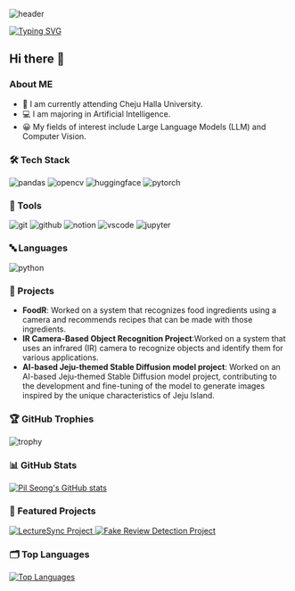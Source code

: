 ![header](https://capsule-render.vercel.app/api?type=waving&color=1D24CA&text=&animation=twinkling&height=80)

[![Typing SVG](https://readme-typing-svg.demolab.com?font=Alkatra&weight=500&size=45&duration=4000&pause=3&color=5356FF&center=false&vCenter=false&multiline=true&repeat=true&width=1000&height=100&lines=Welcome+to+Jaehyun's+GitHub!👋)](https://git.io/typing-svg)


<div>
    <h2>Hi there 👋</h2>
    <h3>About ME</h3>
    <ul>
        <li>🏫 I am currently attending Cheju Halla University.</li>
        <li>💻 I am majoring in Artificial Intelligence.</li>
        <li>😀 My fields of interest include Large Language Models (LLM) and Computer Vision.</li>
    </ul>
</div>
<!-- 이 부분은 주석입니다. 마크다운 문서에 표시되지 않습니다. -->

<div>
        <h3>🛠 Tech Stack</h3>
    <img src="https://img.shields.io/badge/pandas-150458.svg?style=for-the-badge&logo=pandas&logoColor=FFFFFF" alt="pandas" />
    <img src="https://img.shields.io/badge/opencv-5C3EE8.svg?style=for-the-badge&logo=opencv&logoColor=FFFFFF" alt="opencv" />
    <img src="https://img.shields.io/badge/huggingface-FFD21E.svg?style=for-the-badge&logo=huggingface&logoColor=FFFFFF" alt="huggingface" />
    <!--<img src="https://img.shields.io/badge/langchain-04B404.svg?style=for-the-badge&logo=langchain&logoColor=FFFFFF" alt="langchain" />-->
    <img src="https://img.shields.io/badge/pytorch-EE4C2C.svg?style=for-the-badge&logo=pytorch&logoColor=FFFFFF" alt="pytorch" />
    <!--<img src="https://img.shields.io/badge/transformers-FF6F00.svg?style=for-the-badge&logo=transformers&logoColor=FFFFFF" alt="transformers" />-->

</div>

<div>
    <h3>🔧 Tools</h3>
    <img src="https://img.shields.io/badge/git-F05032.svg?style=for-the-badge&logo=git&logoColor=FFFFFF" alt="git" />
    <img src="https://img.shields.io/badge/github-181717.svg?style=for-the-badge&logo=github&logoColor=FFFFFF" alt="github" />
    <img src="https://img.shields.io/badge/notion-FFFFFF.svg?style=for-the-badge&logo=notion&logoColor=000000" alt="notion" />
    <img src="https://img.shields.io/badge/vscode-007ACC.svg?style=for-the-badge&logo=visualstudiocode&logoColor=FFFFFF" alt="vscode" />
    <img src="https://img.shields.io/badge/jupyter-F37626.svg?style=for-the-badge&logo=jupyter&logoColor=FFFFFF" alt="jupyter" />
</div>

<div>
    <h3>🔤 Languages</h3>
    <img src="https://img.shields.io/badge/python-3776AB.svg?style=for-the-badge&logo=python&logoColor=FFFFFF" alt="python" />
</div>

<div>
    <h3>📂 Projects</h3>
    <ul>
        <li><strong>FoodR</strong>: Worked on a system that recognizes food ingredients using a camera and recommends recipes that can be made with those ingredients.</li>
        <li><strong> IR Camera-Based Object Recognition Project</strong>:Worked on a system that uses an infrared (IR) camera to recognize objects and identify them for various applications.</li>
        <li><strong> AI-based Jeju-themed Stable Diffusion model project</strong>: Worked on an AI-based Jeju-themed Stable Diffusion model project, contributing to the development and fine-tuning of the model to generate images inspired by the unique characteristics of Jeju Island.</li>
    </ul>
</div>

<div>
    <h3>🏆 GitHub Trophies</h3>
    <img src="https://github-profile-trophy.vercel.app/?username=maenjh&theme=onedark&no-frame=true&row=1&column=6" alt="trophy" />
</div>

<div>
    <h3>📊 GitHub Stats</h3>
    <a href="https://github.com/maenjh/github-readme-stats">
        <img src="https://github-readme-stats.vercel.app/api?username=maenjh&hide=stars&count_private=true&show_icons=true&theme=city_lights&hide_rank=true" alt="Pil Seong's GitHub stats" />
    </a>
</div>

<div>
    <h3>📂 Featured Projects</h3>
    <a href="https://github.com/maenjh/LectureSync">
        <img src="https://github-readme-stats.vercel.app/api/pin/?username=maenjh&repo=LectureSync&theme=city_lights" alt="LectureSync Project" />
    </a>
    <a href="https://github.com/maenjh/fake-review-detection">
        <img src="https://github-readme-stats.vercel.app/api/pin/?username=maenjh&repo=fake-review-detection&theme=city_lights" alt="Fake Review Detection Project" />
    </a>
</div>

<div>
    <h3>🗂 Top Languages</h3>
    <a href="https://github.com/maenjh/github-readme-stats">
        <img src="https://github-readme-stats.vercel.app/api/top-langs/?username=maenjh&layout=compact&theme=city_lights" alt="Top Languages" />
    </a>

  
<!--[![Top Langs](https://github-readme-stats.vercel.app/api/top-langs/?username=maenjh)](https://github.com/anuraghazra/github-readme-stats)
  


![Anurag's GitHub stats](https://github-readme-stats.vercel.app/api?username=maenjh&show_icons=true&theme=ambient_gradient)-->


